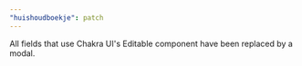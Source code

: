 ```yaml
---
"huishoudboekje": patch
---
```


All fields that use Chakra UI's Editable component have been replaced by a modal.

